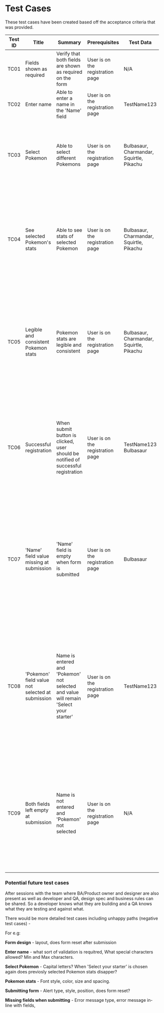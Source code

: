 # Test Cases

These test cases have been created based off the acceptance criteria that was provided.

| **Test ID** | **Title** | **Summary** | **Prerequisites** | **Test Data** | **Steps** | **Expected Result** |
|-------------|-----------|--------------|--------------------|---------------|------------|---------------------|
| TC01 | Fields shown as required | Verify that both fields are shown as required on the form | User is on the registration page | N/A | Verify an asterisk is present next to field name  | Asterisk is present next to field name 
| TC02 | Enter name | Able to enter a name in the 'Name' field | User is on the registration page | TestName123 | Click on the 'Name' field and type name  | Name entered into field
| TC03 | Select Pokemon | Able to select different Pokemons | User is on the registration page | Bulbasaur, Charmandar, Squirtle, Pikachu | 1. Select 'Pokemon' from 'Starter Pokemon' dropdown field <br> 2. Repeat step 1 for remaining Pokemons | Pokemon selected and shown within field |
| TC04 | See selected Pokemon's stats | Able to see stats of selected Pokemon | User is on the registration page | Bulbasaur, Charmandar, Squirtle, Pikachu | 1. Select 'Pokemon' from 'Starter Pokemon' dropdown field <br> 2. Verify Pokemon stats are shown <br> 3. Repeat step 1-2 for remaining Pokemons | 1.Pokemon selected <br> 2. Stats shown |
| TC05 | Legible and consistent Pokemon stats | Pokemon stats are legible and consistent | User is on the registration page | Bulbasaur, Charmandar, Squirtle, Pikachu | 1. Select 'Pokemon' from 'Starter Pokemon' dropdown field <br> 2. Verify Pokemon stats are legible and consistent <br> 3. Repeat step 1-2 for remaining Pokemons | 1.Pokemon selected <br> 2. Stats are legible and consistent |
| TC06 | Successful registration | When submit button is clicked, user should be notified of successful registration | User is on the registration page | TestName123 Bulbasaur | 1. Enter name and Select 'Pokemon' from 'Starter Pokemon' dropdown field <br> 2. Click 'Submit' button <br> 3. Verify user is alerted of successful registration | 1. Name entered and Pokemon selected <br> 2. Submit button clicked <br> 3.Successful registration alert is shown |
| TC07 | 'Name' field value missing at submission | 'Name' field is empty when form is submitted | User is on the registration page | Bulbasaur | 1. Select 'Pokemon' from 'Starter Pokemon' dropdown field <br> 2. Click 'Submit' button <br> 3. Verify form is not submitted and error message is shown reffering to the 'Name' field  | 1. Pokemon selected <br> 2. Submit button clicked <br> 3.Registration is unsuccessful and error message is shown for the 'Name' field |
| TC08 | 'Pokemon' field value not selected at submission | Name is entered and 'Pokemon' not selected and value will remain 'Select your starter' | User is on the registration page | TestName123 | 1. Enter name <br> 2. Leave default value for 'Starter Pokemon' dropdown field <br> 3. Click 'Submit' button <br> 4. Verify form is not submitted and error message is shown referring to the 'Starter Pokemon' field | 1. Name entered <br>2. Pokemon not selected <br> 3. Submit button clicked <br> 4.Registration is unsuccessful and error message is shown for the 'Starter Pokemon' field|
| TC09 | Both fields left empty at submission | Name is not entered and 'Pokemon' not selected | User is on the registration page | N/A | 1. Do not enter name <br> 2. Leave default value for 'Starter Pokemon' dropdown field <br> 3. Click 'Submit' button <br> 4. Verify form is not submitted and error is shown reffering to both fields | 1. No name entered<br> 2. Pokemon not selected <br> 3. Submit button clicked <br> 4.Registration is unsuccessful and error message is shown for both fields |

###  Potential future test cases

After sessions with the team where BA/Product owner and designer are also present as well as developer and QA, design spec and business rules can be shared. So a developer knows what they are building and a QA knows what they are testing and against what.

There would be more detailed test cases including unhappy paths (negative test cases) - 

For e.g: 

**Form design** - layout, does form reset after submission 

**Enter name** -  what sort of validation is requitred, What special characters allowed? Min and Max characters.

**Select Pokemon** - Capital letters? When 'Select your starter' is chosen again does previosly selected Pokemon stats disapper?

**Pokemon stats** - Font style, color, size and spacing.

**Submitting form** - Alert type, style, position, does form reset?

**Missing fields when submitting** - Error message type, error message in-line with fields, 




